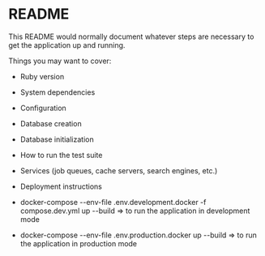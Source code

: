 # README

This README would normally document whatever steps are necessary to get the
application up and running.

Things you may want to cover:

* Ruby version

* System dependencies

* Configuration

* Database creation

* Database initialization

* How to run the test suite

* Services (job queues, cache servers, search engines, etc.)

* Deployment instructions

* docker-compose --env-file .env.development.docker -f compose.dev.yml up --build => to run the application in development mode

* docker-compose --env-file .env.production.docker up --build => to run the application in production mode
